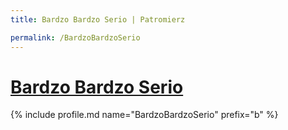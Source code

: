 ```yaml
---
title: Bardzo Bardzo Serio | Patromierz

permalink: /BardzoBardzoSerio
---
```


# [Bardzo Bardzo Serio](https://patronite.pl/BardzoBardzoSerio)

{% include profile.md name="BardzoBardzoSerio" prefix="b" %}

